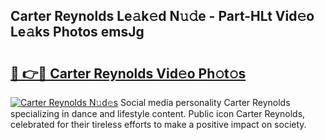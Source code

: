 ## Carter Reynolds Le𝚊k𝚎d N𝚞𝚍e - Part-HLt Vid𝚎o Le𝚊ks Photos emsJg

# <h2><a href="http://fbeoo2.evod.top/?m=Carter+Reynolds">🔗 👉🔴 Carter Reynolds Vid𝚎o Ph𝚘t𝚘s</a></h2>

[![Carter Reynolds N𝚞d𝚎s](https://i.imgur.com/8V9OHl7.gif)](http://fbeoo2.evod.top/?m=Carter+Reynolds)
Social media personality Carter Reynolds specializing in dance and lifestyle content. Public icon Carter Reynolds, celebrated for their tireless efforts to make a positive impact on society. 
